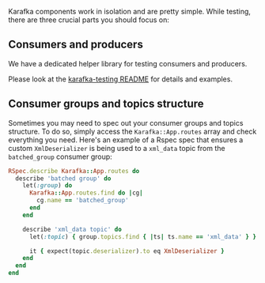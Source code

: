 Karafka components work in isolation and are pretty simple. While testing, there are three crucial parts you should focus on:

## Consumers and producers

We have a dedicated helper library for testing consumers and producers.

Please look at the [karafka-testing README](https://github.com/karafka/testing) for details and examples.

## Consumer groups and topics structure

Sometimes you may need to spec out your consumer groups and topics structure. To do so, simply access the ```Karafka::App.routes``` array and check everything you need. Here's an example of a Rspec spec that ensures a custom ```XmlDeserializer``` is being used to a ```xml_data``` topic from the ```batched_group``` consumer group:

```ruby
RSpec.describe Karafka::App.routes do
  describe 'batched group' do
    let(:group) do
      Karafka::App.routes.find do |cg|
        cg.name == 'batched_group'
      end
    end

    describe 'xml_data topic' do
      let(:topic) { group.topics.find { |ts| ts.name == 'xml_data' } }

      it { expect(topic.deserializer).to eq XmlDeserializer }
    end
  end
end
```
